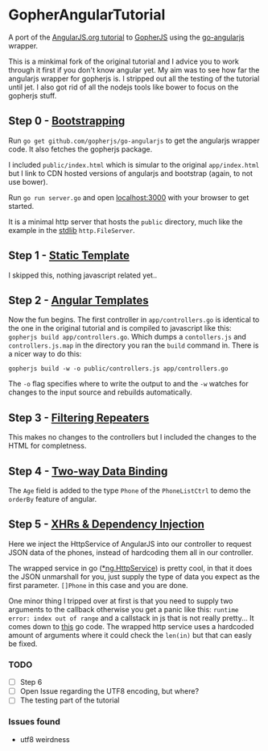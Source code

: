 GopherAngularTutorial
=====================

A port of the [AngularJS.org tutorial](https://docs.angularjs.org/tutorial) to [GopherJS](https://github.com/gopherjs/gopherjs) using the [go-angularjs](https://github.com/gopherjs/go-angularjs) wrapper.

This is a minkimal fork of the original tutorial and I advice you to work through it first if you don't know angular yet.
My aim was to see how far the angularjs wrapper for gopherjs is. I stripped out all the testing of the tutorial until jet. I also got rid of all the nodejs tools like bower to focus on the gopherjs stuff.


## Step 0 - [Bootstrapping](https://docs.angularjs.org/tutorial/step_00)

Run `go get github.com/gopherjs/go-angularjs` to get the angularjs wrapper code. It also fetches the gopherjs package.

I included `public/index.html` which is simular to the original `app/index.html` but I link to CDN hosted versions of angularjs and bootstrap (again, to not use bower).

Run `go run server.go` and open [localhost:3000](http://localhost:3000) with your browser to get started.

It is a minimal http server that hosts the `public` directory, much like the example in the [stdlib](http://golang.org/pkg/net/http/#example_FileServer) `http.FileServer`.


## Step 1 - [Static Template](https://docs.angularjs.org/tutorial/step_01)
I skipped this, nothing javascript related yet..

## Step 2 - [Angular Templates](https://docs.angularjs.org/tutorial/step_02)
Now the fun begins. The first controller in `app/controllers.go` is identical to the one in the original tutorial and is compiled to javascript like this: `gopherjs build app/controllers.go`. Which dumps a `contollers.js` and `controllers.js.map` in the directory you ran the `build` command in. There is a nicer way to do this:


`gopherjs build -w -o public/controllers.js app/controllers.go`

The `-o` flag specifies where to write the output to and the `-w` watches for changes to the input source and rebuilds automatically.


## Step 3 - [Filtering Repeaters](https://docs.angularjs.org/tutorial/step_03)
This makes no changes to the controllers but I included the changes to the HTML for completness.


## Step 4 - [Two-way Data Binding](https://docs.angularjs.org/tutorial/step_04)
The `Age` field is added to the type `Phone` of the `PhoneListCtrl` to demo the `orderBy` feature of angular.


## Step 5 - [XHRs & Dependency Injection](https://docs.angularjs.org/tutorial/step_05)
Here we inject the HttpService of AngularJS into our controller to request JSON data of the phones, instead of hardcoding them all in our controller.

The wrapped service in go ([*ng.HttpService](http://godoc.org/github.com/gopherjs/go-angularjs#HttpService)) is pretty cool, in that it does the JSON unmarshall for you, just supply the type of data you expect as the first parameter. `[]Phone` in this case and you are done.

One minor thing I tripped over at first is that you need to supply two arguments to the callback otherwise you get a panic like this: `runtime error: index out of range` and a callstack in js that is not really pretty...
It comes down to [this](https://github.com/gopherjs/go-angularjs/blob/master/http.go#L120) go code. The wrapped http service uses a hardcoded amount of arguments where it could check the `len(in)` but that can easly be fixed.


### TODO
- [ ] Step 6
- [ ] Open Issue regarding the UTF8 encoding, but where?
- [ ] The testing part of the tutorial

### Issues found
* utf8 weirdness
